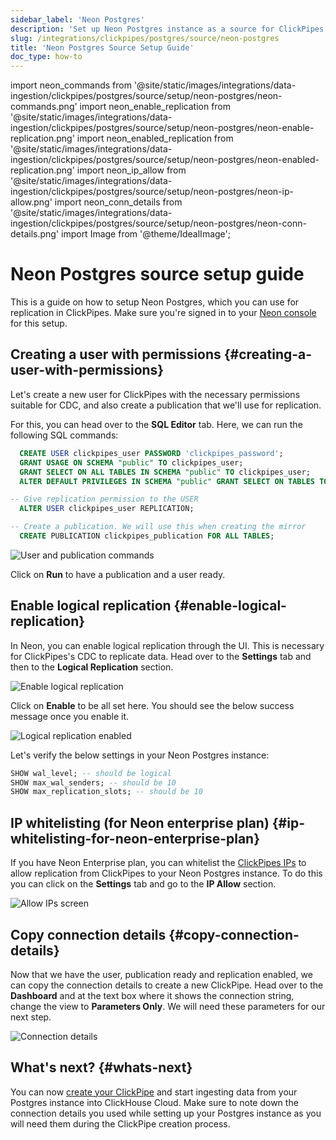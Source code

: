 ```yaml
---
sidebar_label: 'Neon Postgres'
description: 'Set up Neon Postgres instance as a source for ClickPipes'
slug: /integrations/clickpipes/postgres/source/neon-postgres
title: 'Neon Postgres Source Setup Guide'
doc_type: how-to
---
```


import neon_commands from '@site/static/images/integrations/data-ingestion/clickpipes/postgres/source/setup/neon-postgres/neon-commands.png'
import neon_enable_replication from '@site/static/images/integrations/data-ingestion/clickpipes/postgres/source/setup/neon-postgres/neon-enable-replication.png'
import neon_enabled_replication from '@site/static/images/integrations/data-ingestion/clickpipes/postgres/source/setup/neon-postgres/neon-enabled-replication.png'
import neon_ip_allow from '@site/static/images/integrations/data-ingestion/clickpipes/postgres/source/setup/neon-postgres/neon-ip-allow.png'
import neon_conn_details from '@site/static/images/integrations/data-ingestion/clickpipes/postgres/source/setup/neon-postgres/neon-conn-details.png'
import Image from '@theme/IdealImage';

# Neon Postgres source setup guide

This is a guide on how to setup Neon Postgres, which you can use for replication in ClickPipes.
Make sure you're signed in to your [Neon console](https://console.neon.tech/app/projects) for this setup.

## Creating a user with permissions {#creating-a-user-with-permissions}

Let's create a new user for ClickPipes with the necessary permissions suitable for CDC,
and also create a publication that we'll use for replication.

For this, you can head over to the **SQL Editor** tab.
Here, we can run the following SQL commands:

```sql
  CREATE USER clickpipes_user PASSWORD 'clickpipes_password';
  GRANT USAGE ON SCHEMA "public" TO clickpipes_user;
  GRANT SELECT ON ALL TABLES IN SCHEMA "public" TO clickpipes_user;
  ALTER DEFAULT PRIVILEGES IN SCHEMA "public" GRANT SELECT ON TABLES TO clickpipes_user;

-- Give replication permission to the USER
  ALTER USER clickpipes_user REPLICATION;

-- Create a publication. We will use this when creating the mirror
  CREATE PUBLICATION clickpipes_publication FOR ALL TABLES;
```

<Image size="lg" img={neon_commands} alt="User and publication commands" border/>

Click on **Run** to have a publication and a user ready.

## Enable logical replication {#enable-logical-replication}
In Neon, you can enable logical replication through the UI. This is necessary for ClickPipes's CDC to replicate data.
Head over to the **Settings** tab and then to the **Logical Replication** section.

<Image size="lg" img={neon_enable_replication} alt="Enable logical replication" border/>

Click on **Enable** to be all set here. You should see the below success message once you enable it.

<Image size="lg" img={neon_enabled_replication} alt="Logical replication enabled" border/>

Let's verify the below settings in your Neon Postgres instance:
```sql
SHOW wal_level; -- should be logical
SHOW max_wal_senders; -- should be 10
SHOW max_replication_slots; -- should be 10
```

## IP whitelisting (for Neon enterprise plan) {#ip-whitelisting-for-neon-enterprise-plan}
If you have Neon Enterprise plan, you can whitelist the [ClickPipes IPs](../../index.md#list-of-static-ips) to allow replication from ClickPipes to your Neon Postgres instance.
To do this you can click on the **Settings** tab and go to the **IP Allow** section.

<Image size="lg" img={neon_ip_allow} alt="Allow IPs screen" border/>

## Copy connection details {#copy-connection-details}
Now that we have the user, publication ready and replication enabled, we can copy the connection details to create a new ClickPipe.
Head over to the **Dashboard** and at the text box where it shows the connection string,
change the view to **Parameters Only**. We will need these parameters for our next step.

<Image size="lg" img={neon_conn_details} alt="Connection details" border/>

## What's next? {#whats-next}

You can now [create your ClickPipe](../index.md) and start ingesting data from your Postgres instance into ClickHouse Cloud.
Make sure to note down the connection details you used while setting up your Postgres instance as you will need them during the ClickPipe creation process.
